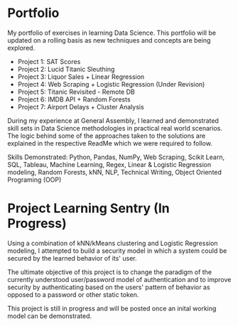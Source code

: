 # Portfolio

My portfolio of exercises in learning Data Science. This portfolio will be updated on a rolling basis as new techniques and concepts are being explored.

- Project 1: SAT Scores
- Project 2: Lucid Titanic Sleuthing
- Project 3: Liquor Sales + Linear Regression
- Project 4: Web Scraping + Logistic Regression (Under Revision)
- Project 5: Titanic Revisited - Remote DB
- Project 6: IMDB API + Random Forests
- Project 7: Airport Delays + Cluster Analysis

During my experience at General Assembly, I learned and demonstrated skill sets in Data Science methodologies in practical real world scenarios. The logic behind some of the approaches taken to the solutions are explained in the respective ReadMe which we were required to follow. 

Skills Demonstrated: 
Python, Pandas, NumPy, Web Scraping, Scikit Learn, SQL, Tableau, Machine Learning, Regex, Linear & Logistic Regression modeling, Random Forests, kNN, NLP, Technical Writing, Object Oriented Programing (OOP)

# Project Learning Sentry (In Progress)

Using a combination of kNN/kMeans clustering and Logistic Regression modeling, I attempted to build a security model in which a system could be secured by the learned behavior of its' user. 

The ultimate objective of this project is to change the paradigm of the currently understood user/password model of authentication and to improve security by authenticating based on the users' pattern of behavior as opposed to a password or other static token.

This project is still in progress and will be posted once an inital working model can be demonstrated. 
